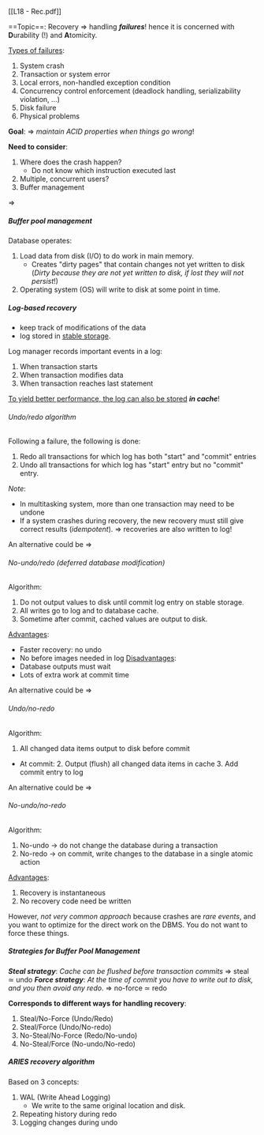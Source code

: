 [[L18 - Rec.pdf]]

==Topic==: Recovery
$\Rightarrow$ handling ***failures***!
hence it is concerned with **D**urability (!) and **A**tomicity.

<u>Types of failures</u>:
1. System crash
2. Transaction or system error
3. Local errors, non-handled exception condition
4. Concurrency control enforcement (deadlock handling, serializability violation, ...)
5. Disk failure
6. Physical problems

**Goal**: $\Longrightarrow$ *maintain ACID properties when things go wrong*!

**Need to consider**:
1. Where does the crash happen?
	- Do not know which instruction executed last
2. Multiple, concurrent users?
3. Buffer management 

$\Longrightarrow$
##### Buffer pool management
Database operates:
1. Load data from disk (I/O) to do work in main memory.
	- Creates "dirty pages" that contain changes not yet written to disk
		(*Dirty because they are not yet written to disk, if lost they will not persist*!)
2. Operating system (OS) will write to disk at some point in time. 

##### Log-based recovery
- keep track of modifications of the data
- log stored in <u>stable storage</u>.

Log manager records important events in a log:
1. When transaction starts
2. When transaction modifies data
3. When transaction reaches last statement

<u>To yield better performance, the log can also be stored</u> ***in cache***!

###### Undo/redo algorithm
Following a failure, the following is done:
1. Redo all transactions for which log has both "start" and "commit" entries
2. Undo all transactions for which log has "start" entry but no "commit" entry. 

*Note*: 
-  In multitasking system, more than one transaction may need to be undone
- If a system crashes during recovery, the new recovery must still give correct results (*idempotent*).
	$\Rightarrow$ recoveries are also written to log!

An alternative could be
$\Longrightarrow$
###### No-undo/redo (deferred database modification)
Algorithm:
1. Do not output values to disk until commit log entry on stable storage. 
2. All writes go to log and to database cache.
3. Sometime after commit, cached values are output to disk. 

<u>Advantages</u>:
- Faster recovery: no undo
- No before images needed in log
<u>Disadvantages</u>:
- Database outputs must wait
- Lots of extra work at commit time

An alternative could be
$\Longrightarrow$
###### Undo/no-redo
Algorithm:
1. All changed data items output to disk before commit
- At commit: 
	2. Output (flush) all changed data items in cache
	3. Add commit entry to log

An alternative could be
$\Longrightarrow$
###### No-undo/no-redo
Algorithm:
1. No-undo $\rightarrow$ do not change the database during a transaction
2. No-redo $\rightarrow$ on commit, write changes to the database in a single atomic action

<u>Advantages</u>:
1. Recovery is instantaneous
2. No recovery code need be written

However, *not very common approach* because crashes are *rare events*, and you want to optimize for the direct work on the DBMS. You do not want to force these things. 

##### Strategies for Buffer Pool Management

***Steal strategy***: 
*Cache can be flushed before transaction commits*
$\Rightarrow$ steal $\simeq$ undo
***Force strategy***: 
*At the time of commit you have to write out to disk, and you then avoid any redo*. 
$\Rightarrow$ no-force $\simeq$ redo

**Corresponds to different ways for handling recovery**:
1. Steal/No-Force (Undo/Redo)
2. Steal/Force (Undo/No-redo)
3. No-Steal/No-Force (Redo/No-undo)
4. No-Steal/Force (No-undo/No-redo)

##### ARIES recovery algorithm
Based on 3 concepts:
1. WAL (Write Ahead Logging)
	- We write to the same original location and disk. 
2. Repeating history during redo
3. Logging changes during undo

